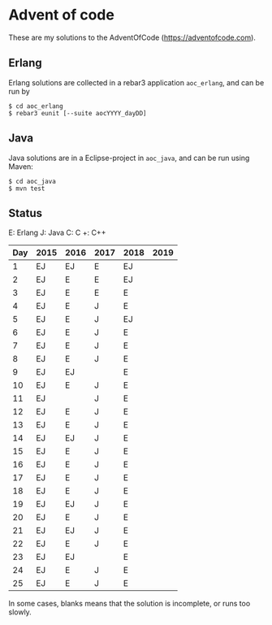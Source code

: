 # Advent of code

These are my solutions to the AdventOfCode (https://adventofcode.com).

## Erlang

Erlang solutions are collected in a rebar3 application `aoc_erlang`, and
can be run by

```
$ cd aoc_erlang
$ rebar3 eunit [--suite aocYYYY_dayDD]
```

## Java

Java solutions are in a Eclipse-project in `aoc_java`, and can be run using Maven:

```
$ cd aoc_java
$ mvn test
```

## Status

E:   Erlang
J:   Java
C:   C
+:   C++

Day  | 2015 | 2016 | 2017 | 2018 | 2019
-----|------|------|------|------|------
1    | EJ   | EJ   | E    | EJ   |
2    | EJ   | E    | E    | EJ   |
3    | EJ   | E    | E    | E    |
4    | EJ   | E    |  J   | E    |
5    | EJ   | E    |  J   | EJ   |
6    | EJ   | E    |  J   | E    |
7    | EJ   | E    |  J   | E    |
8    | EJ   | E    |  J   | E    |
9    | EJ   | EJ   |      | E    |
10   | EJ   | E    |  J   | E    |
11   | EJ   |      |  J   | E    |
12   | EJ   | E    |  J   | E    |
13   | EJ   | E    |  J   | E    |
14   | EJ   | EJ   |  J   | E    |
15   | EJ   | E    |  J   | E    |
16   | EJ   | E    |  J   | E    |
17   | EJ   | E    |  J   | E    |
18   | EJ   | E    |  J   | E    |
19   | EJ   | EJ   |  J   | E    |
20   | EJ   | E    |  J   | E    |
21   | EJ   | EJ   |  J   | E    |
22   | EJ   | E    |  J   | E    |
23   | EJ   | EJ   |      | E    |
24   | EJ   | E    |  J   | E    |
25   | EJ   | E    |  J   | E    |

In some cases, blanks means that the solution is incomplete, or runs
too slowly.
